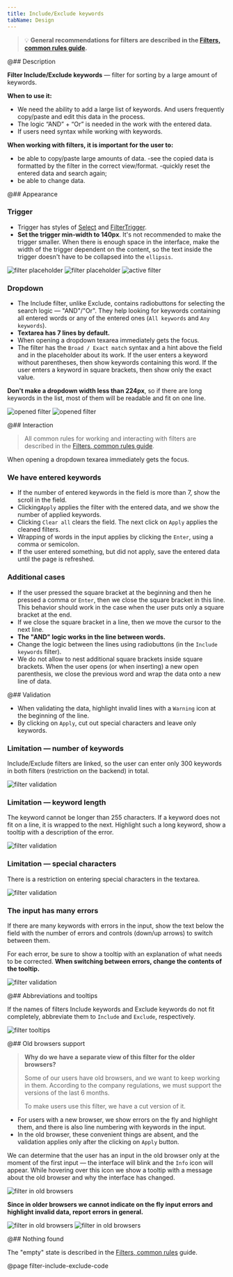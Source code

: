 ```yaml
---
title: Include/Exclude keywords
tabName: Design
---
```


> 💡 **General recommendations for filters are described in the [Filters, common rules guide](/filter-group/filter-rules/).**

@## Description

**Filter Include/Exclude keywords** — filter for sorting by a large amount of keywords.

**When to use it:**

- We need the ability to add a large list of keywords. And users frequently copy/paste and edit this data in the process.
- The logic “AND” + “Or” is needed in the work with the entered data.
- If users need syntax while working with keywords.

**When working with filters, it is important for the user to:**

- be able to copy/paste large amounts of data.
  -see the copied data is formatted by the filter in the correct view/format.
  -quickly reset the entered data and search again;
- be able to change data.

@## Appearance

### Trigger

- Trigger has styles of [Select](/components/select/) and [FilterTrigger](/components/filter-trigger/).
- **Set the trigger min-width to 140px**. It's not recommended to make the trigger smaller. When there is enough space in the interface, make the width of the trigger dependent on the content, so the text inside the trigger doesn't have to be collapsed into the `ellipsis`.

![filter placeholder](static/placeholder-include.png)
![filter placeholder](static/placeholder-exclude.png)
![active filter](static/active-include-exclude.png)

### Dropdown

- The Include filter, unlike Exclude, contains radiobuttons for selecting the search logic — "AND"/"Or". They help looking for keywords containing all entered words or any of the entered ones (`All keywords` and `Any keywords`).
- **Textarea has 7 lines by default.**
- When opening a dropdown texarea immediately gets the focus.
- The filter has the `Broad / Exact match` syntax and a hint above the field and in the placeholder about its work. If the user enters a keyword without parentheses, then show keywords containing this word. If the user enters a keyword in square brackets, then show only the exact value.

**Don't make a dropdown width less than 224px**, so if there are long keywords in the list, most of them will be readable and fit on one line.

![opened filter](static/opened-include.png)
![opened filter](static/opened-exclude.png)

@## Interaction

> All common rules for working and interacting with filters are described in the [Filters, common rules guide](/filter-group/filter-rules/).

When opening a dropdown texarea immediately gets the focus.

### We have entered keywords

- If the number of entered keywords in the field is more than 7, show the scroll in the field.
- Clicking`Apply` applies the filter with the entered data, and we show the number of applied keywords.
- Clicking `Clear all` clears the field. The next click on `Apply` applies the cleaned filters.
- Wrapping of words in the input applies by clicking the `Enter`, using a comma or semicolon.
- If the user entered something, but did not apply, save the entered data until the page is refreshed.

### Additional cases

- If the user pressed the square bracket at the beginning and then he pressed a comma or `Enter`, then we close the square bracket in this line. This behavior should work in the case when the user puts only a square bracket at the end.
- If we close the square bracket in a line, then we move the cursor to the next line.
- **The "AND" logic works in the line between words.**
- Change the logic between the lines using radiobuttons (in the `Include keywords` filter).
- We do not allow to nest additional square brackets inside square brackets. When the user opens (or when inserting) a new open parenthesis, we close the previous word and wrap the data onto a new line of data.

@## Validation

- When validating the data, highlight invalid lines with a `Warning` icon at the beginning of the line.
- By clicking on `Apply`, cut out special characters and leave only keywords.

### Limitation — number of keywords

Include/Exclude filters are linked, so the user can enter only 300 keywords in both filters (restriction on the backend) in total.

![filter validation](static/validation-1.png)

### Limitation — keyword length

The keyword cannot be longer than 255 characters. If a keyword does not fit on a line, it is wrapped to the next. Highlight such a long keyword, show a tooltip with a description of the error.

![filter validation](static/validation-2.png)

### Limitation — special characters

There is a restriction on entering special characters in the textarea.

![filter validation](static/validation-3.png)

### The input has many errors

If there are many keywords with errors in the input, show the text below the field with the number of errors and controls (down/up arrows) to switch between them.

For each error, be sure to show a tooltip with an explanation of what needs to be corrected. **When switching between errors, change the contents of the tooltip.**

![filter validation](static/many-errors.png)

@## Abbreviations and tooltips

If the names of filters Include keywords and Exclude keywords do not fit completely, abbreviate them to `Include` and `Exclude`, respectively.

![filter tooltips](static/tooltips.png)

@## Old browsers support

> **Why do we have a separate view of this filter for the older browsers?**
>
> Some of our users have old browsers, and we want to keep working in them. According to the company regulations, we must support the versions of the last 6 months.
>
> To make users use this filter, we have a cut version of it.

- For users with a new browser, we show errors on the fly and highlight them, and there is also line numbering with keywords in the input.
- In the old browser, these convenient things are absent, and the validation applies only after the clicking on `Apply` button.

We can determine that the user has an input in the old browser only at the moment of the first input — the interface will blink and the `Info` icon will appear. While hovering over this icon we show a tooltip with a message about the old browser and why the interface has changed.

![filter in old browsers](static/old-browser-1.png)

**Since in older browsers we cannot indicate on the fly input errors and highlight invalid data, report errors in general.**

![filter in old browsers](static/old-browser-2.png)
![filter in old browsers](static/old-browser-3.png)

@## Nothing found

The "empty" state is described in the [Filters, common rules](/filter-group/filter-rules/) guide.

@page filter-include-exclude-code
